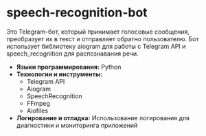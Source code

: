 # speech-recognition-bot
Это Telegram-бот, который принимает голосовые сообщения, преобразует их в текст и отправляет обратно пользователю. Бот использует библиотеку aiogram для работы с Telegram API и speech_recognition для распознавания речи.

- **Языки программирования:** Python
- **Технологии и инструменты:** 
  - Telegram API
  - Aiogram
  - SpeechRecognition
  - FFmpeg
  - Aiofiles
- **Логирование и отладка:** Использование логирования для диагностики и мониторинга приложений
